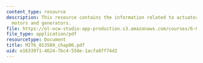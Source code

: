 ```yaml
---
content_type: resource
description: This resource contains the information related to actuators, sensors,
  motors and generators.
file: https://ol-ocw-studio-app-production.s3.amazonaws.com/courses/6-013-electromagnetics-and-applications-spring-2009/e163397146247bc4558e1acfa8ff74d2_MIT6_013S09_chap06.pdf
file_type: application/pdf
resourcetype: Document
title: MIT6_013S09_chap06.pdf
uid: e1633971-4624-7bc4-558e-1acfa8ff74d2
---
```

